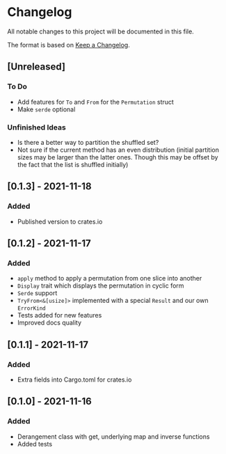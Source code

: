 # Changelog
All notable changes to this project will be documented in this file.

The format is based on [Keep a Changelog](https://keepachangelog.com/en/1.0.0/).

## [Unreleased]
### To Do
- Add features for `To` and `From` for the `Permutation` struct
- Make `serde` optional

### Unfinished Ideas
- Is there a better way to partition the shuffled set? 
 - Not sure if the current method has an even distribution (initial partition sizes may be larger than the latter ones. Though this may be offset by the fact that the list is shuffled initially)

## [0.1.3] - 2021-11-18
### Added
- Published version to crates.io

## [0.1.2] - 2021-11-17
### Added
- `apply` method to apply a permutation from one slice into another
- `Display` trait which displays the permutation in cyclic form
- `Serde` support
- `TryFrom<&[usize]>` implemented with a special `Result` and our own `ErrorKind`
- Tests added for new features
- Improved docs quality

## [0.1.1] - 2021-11-17
### Added
- Extra fields into Cargo.toml for crates.io

## [0.1.0] - 2021-11-16
### Added
- Derangement class with get, underlying map and inverse functions
- Added tests